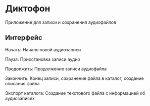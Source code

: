 # Диктофон
Приложение для записи и сохранения аудиофайлов
## Интерфейс
Начать: Начало новой аудиозаписи

Пауза: Приостановка записи аудио

Продолжить: Продолжение записи аудиофайла

Закончить: Конец записи, сохранение файла в каталог, создание описания файла

Экспорт каталога: Создание текстового файла с информацией об аудиозаписях
